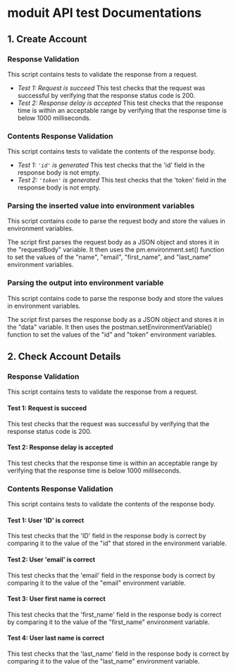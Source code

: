 # moduit API test Documentations

## 1. Create Account
### Response Validation
This script contains tests to validate the response from a request.
- *Test 1: Request is succeed*
This test checks that the request was successful by verifying that the response status code is 200.
- *Test 2: Response delay is accepted*
This test checks that the response time is within an acceptable range by verifying that the response time is below 1000 milliseconds.

### Contents Response Validation
This script contains tests to validate the contents of the response body.
- *Test 1: `'id'` is generated*
This test checks that the 'id' field in the response body is not empty.
- *Test 2: `'token'` is generated*
This test checks that the 'token' field in the response body is not empty.

### Parsing the inserted value into environment variables
This script contains code to parse the request body and store the values in environment variables.

The script first parses the request body as a JSON object and stores it in the "requestBody" variable. It then uses the pm.environment.set() function to set the values of the "name", "email", "first_name", and "last_name" environment variables.

### Parsing the output into environment variable
This script contains code to parse the response body and store the values in environment variables.

The script first parses the response body as a JSON object and stores it in the "data" variable. It then uses the postman.setEnvironmentVariable() function to set the values of the "id" and "token" environment variables.

## 2. Check Account Details
### Response Validation
This script contains tests to validate the response from a request.
#### Test 1: Request is succeed
This test checks that the request was successful by verifying that the response status code is 200.
#### Test 2: Response delay is accepted
This test checks that the response time is within an acceptable range by verifying that the response time is below 1000 milliseconds.

### Contents Response Validation
This script contains tests to validate the contents of the response body.
#### Test 1: User 'ID' is correct
This test checks that the 'ID' field in the response body is correct by comparing it to the value of the "id" that stored in the environment variable.

#### Test 2: User 'email' is correct
This test checks that the 'email' field in the response body is correct by comparing it to the value of the "email" environment variable.

#### Test 3: User first name is correct
This test checks that the 'first_name' field in the response body is correct by comparing it to the value of the "first_name" environment variable.

#### Test 4: User last name is correct
This test checks that the 'last_name' field in the response body is correct by comparing it to the value of the "last_name" environment variable.
